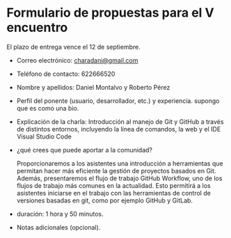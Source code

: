 # Formulario de propuestas para el V encuentro

El plazo de entrega vence el 12 de septiembre.

* Correo electrónico: charadani@gmail.com
* Teléfono de contacto: 622666520
* Nombre y apellidos: Daniel Montalvo y Roberto Pérez
* Perfil del ponente (usuario, desarrollador, etc.) y experiencia. supongo que es como una bio.
* Explicación de la charla: Introducción al manejo de Git y GitHub a través de distintos entornos, incluyendo la línea de comandos, la web y el IDE Visual Studio Code

* ¿qué crees que puede aportar a la comunidad?

    Proporcionaremos  a los asistentes una introducción a herramientas que permitan hacer más eficiente la gestión de proyectos basados en Git. Además, presentaremos el flujo de trabajo GitHub Workflow, uno de los flujos de trabajo más comunes en la actualidad. Esto permitirá a los asistentes iniciarse en el trabajo con las herramientas de control de versiones basadas en git, como por ejemplo GitHub y GitLab.

* duración: 1 hora y 50 minutos.
* Notas adicionales (opcional).

